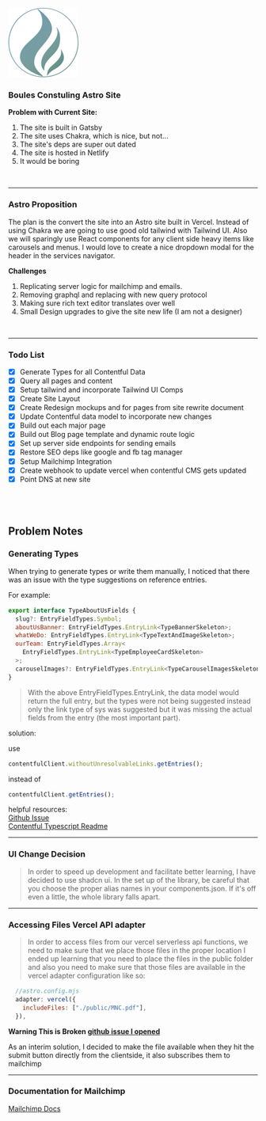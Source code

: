 ![Boules Consulting Logo](./src/assets/logos/Boules-Consulting-Logo.svg)

### Boules Constuling Astro Site

**Problem with Current Site:**

1.  The site is built in Gatsby
2.  The site uses Chakra, which is nice, but not...
3.  The site's deps are super out dated
4.  The site is hosted in Netlify
5.  It would be boring

&nbsp;

---

### Astro Proposition

The plan is the convert the site into an Astro site built in Vercel.
Instead of using Chakra we are going to use good old tailwind with Tailwind UI.
Also we will sparingly use React components for any client side heavy items like
carousels and menus. I would love to create a nice dropdown modal for the header
in the services navigator.

**Challenges**

1. Replicating server logic for mailchimp and emails.
2. Removing graphql and replacing with new query protocol
3. Making sure rich text editor translates over well
4. Small Design upgrades to give the site new life (I am not a designer)

&nbsp;

---

### Todo List

- [x] Generate Types for all Contentful Data
- [x] Query all pages and content
- [x] Setup tailwind and incorporate Tailwind UI Comps
- [x] Create Site Layout
- [x] Create Redesign mockups and for pages from site rewrite document
- [x] Update Contentful data model to incorporate new changes
- [x] Build out each major page
- [x] Build out Blog page template and dynamic route logic
- [x] Set up server side endpoints for sending emails
- [x] Restore SEO deps like google and fb tag manager
- [x] Setup Mailchimp Integration
- [x] Create webhook to update vercel when contentful CMS gets updated
- [x] Point DNS at new site

## &nbsp;

## Problem Notes

### **Generating Types**

When trying to generate types or write them manually, I noticed that there was an issue with
the type suggestions on reference entries.

For example:

```javascript
export interface TypeAboutUsFields {
  slug?: EntryFieldTypes.Symbol;
  aboutUsBanner: EntryFieldTypes.EntryLink<TypeBannerSkeleton>;
  whatWeDo: EntryFieldTypes.EntryLink<TypeTextAndImageSkeleton>;
  ourTeam: EntryFieldTypes.Array<
    EntryFieldTypes.EntryLink<TypeEmployeeCardSkeleton>
  >;
  carouselImages?: EntryFieldTypes.EntryLink<TypeCarouselImagesSkeleton>;
}
```

> With the above EntryFieldTypes.EntryLink, the data model would return the full entry, but the types
> were not being suggested instead only the link type of sys was suggested but it was missing the actual fields from
> the entry (the most important part).

solution:

use

```javascript
contentfulClient.withoutUnresolvableLinks.getEntries();
```

instead of

```javascript
contentfulClient.getEntries();
```

helpful resources:  
[Github Issue](https://github.com/contentful/contentful.js/issues/1932)  
[Contentful Typescript Readme](https://github.com/contentful/contentful.js/blob/master/TYPESCRIPT.md)

---

### **UI Change Decision**

> In order to speed up development and facilitate better learning, I have decided to use shadcn ui.
> In the set up of the library, be careful that you choose the proper alias names in your components.json.
> If it's off even a little, the whole library falls apart.

---

### Accessing Files Vercel API adapter

> In order to access files from our vercel serverless api functions, we need to make sure that we place those files in the proper location
> I ended up learning that you need to place the files in the public folder and also you need to
> make sure that those files are available in the vercel adapter configuration like so:

```javascript
  //astro.config.mjs
  adapter: vercel({
    includeFiles: ["./public/MNC.pdf"],
  }),
```

**Warning This is Broken [github issue I opened](https://github.com/withastro/astro/issues/9743)**

As an interim solution, I decided to make the file available when they hit the submit button directly from the clientside, it also subscribes them to mailchimp

---

### Documentation for Mailchimp

[Mailchimp Docs](https://mailchimp.com/developer/marketing/guides/create-your-first-audience/?_gl=1*1o5w5nh*_up*MQ..*_ga*MTE5Nzg4MjkzNC4xNzA1Nzk1MTM4*_ga_N5HD1RTH6E*MTcwNTc5NTEzNy4xLjEuMTcwNTc5NTE2OC4wLjAuMA..#add-a-contact-to-an-audience)
